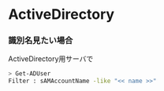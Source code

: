 # ActiveDirectory
### 識別名見たい場合
ActiveDirectory用サーバで
```sh
> Get-ADUser
Filter : sAMAccountName -like "<< name >>"
```
